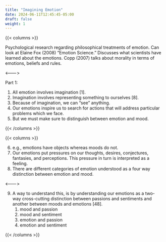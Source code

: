 ```yaml
---
title: "Imagining Emotion"
date: 2024-06-11T12:45:45-05:00
draft: false
weight: 1
---
```


{{< columns >}}

Psychological research regarding philosophical treatments of emotion. Can look at Elaine Fox (2008) “Emotion
Science.” Discusses what scientists have learned about the emotions. Copp (2007) talks about morality in
terms of emotions, beliefs and rules.

<--->

Part 1:
1. All emotion involves imagination [1].
2. Imagination involves representing something to ourselves [8].
3. Because of imagination, we can “see” anything.
4. Our emotions inspire us to search for actions that will address particular problems which we face.
5. But we must make sure to distinguish between emotion and mood.

{{< /columns >}}

{{< columns >}}

6. e.g., emotions have objects whereas moods do not.
7. Our emotions put pressures on our thoughts, desires, conjectures, fantasies, and perceptions. This
pressure in turn is interpreted as a feeling.
8. There are different categories of emotion understood as a four way distinction between emotion and
mood.

<--->

9. A way to understand this, is by understanding our emotions as a two-way cross-cutting distinction
between passions and sentiments and another between moods and emotions [48].
    1. mood and passion
    2. mood and sentiment
    3. emotion and passion
    4. emotion and sentiment

{{< /columns >}}
